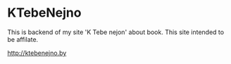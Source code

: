 # KTebeNejno


This is backend of my site 'K Tebe nejon' about book. This site intended to be affilate.

http://ktebenejno.by